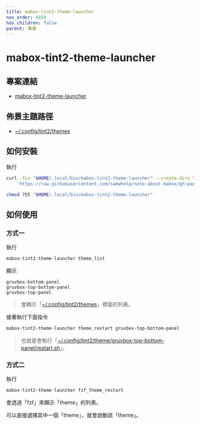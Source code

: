 ```yaml
---
title: mabox-tint2-theme-launcher
nav_order: 8020
has_children: false
parent: 專案
---
```



# mabox-tint2-theme-launcher


## 專案連結

* [mabox-tint2-theme-launcher](https://github.com/samwhelp/mabox-adjustment/tree/main/project/mabox-tint2-theme-launcher)


## 佈景主題路徑

* [~/.config/tint2/themes](https://github.com/samwhelp/mabox-adjustment/tree/main/project/mabox-adjustment-core/mabox-adjustment/asset/overlay/etc/skel/.config/tint2/themes)


## 如何安裝

執行

``` sh
curl -fLo "$HOME/.local/bin/mabox-tint2-theme-launcher" --create-dirs \
	'https://raw.githubusercontent.com/samwhelp/note-about-mabox/gh-pages/_demo/project/mabox-tint2-theme-launcher/mabox-tint2-theme-launcher'

chmod 755 "$HOME/.local/bin/mabox-tint2-theme-launcher"
```

## 如何使用


### 方式一

執行

``` sh
mabox-tint2-theme-launcher theme_list
```

顯示

```
gruvbox-bottom-panel
gruvbox-top-bottom-panel
gruvbox-top-panel
```

> 會顯示「[~/.config/tint2/themes](https://github.com/samwhelp/note-about-mabox/blob/gh-pages/_demo/project/mabox-adjustment/asset/overlay/etc/skel/.config/tint2/themes/)」裡面的列表。


接著執行下面指令

``` sh
mabox-tint2-theme-launcher theme_restart gruvbox-top-bottom-panel
```

> 也就是會執行「[~/.config/tint2/theme/gruvbox-top-bottom-panel/restart.sh](https://github.com/samwhelp/note-about-mabox/blob/gh-pages/_demo/project/mabox-adjustment/asset/overlay/etc/skel/.config/tint2/themes/gruvbox-top-bottom-panel/restart.sh)」。


### 方式二

執行

``` sh
mabox-tint2-theme-launcher fzf_theme_restart
```

會透過「fzf」來顯示「theme」的列表。

可以直接選擇其中一個「theme」，就會啟動該「theme」。
